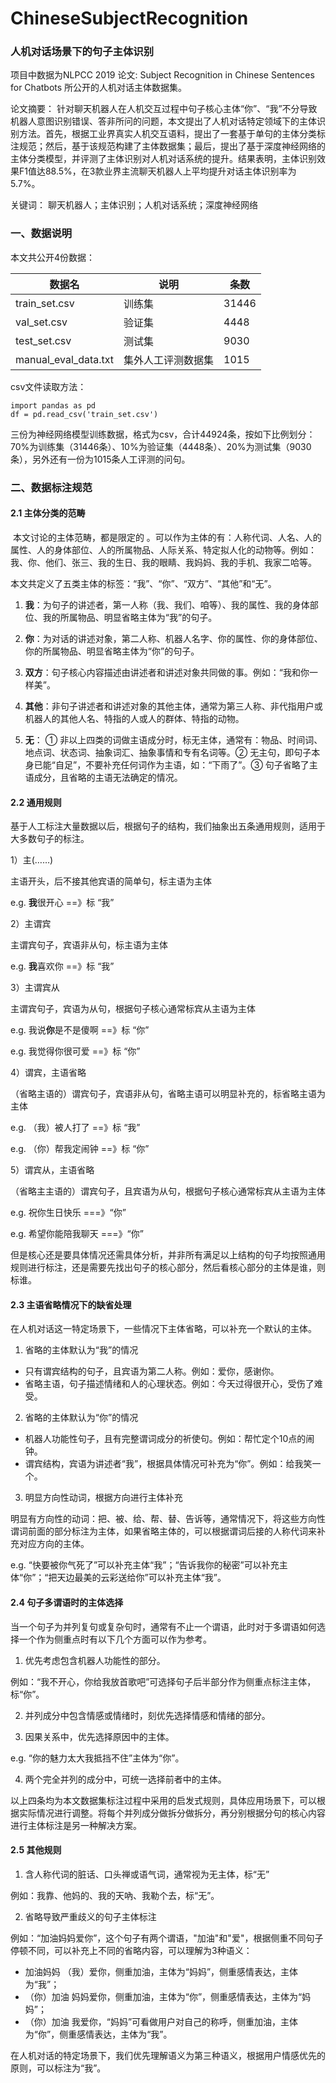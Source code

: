 # ChineseSubjectRecognition
### 人机对话场景下的句子主体识别
项目中数据为NLPCC 2019 论文: Subject Recognition in Chinese Sentences for Chatbots 所公开的人机对话主体数据集。

论文摘要： 针对聊天机器人在人机交互过程中句子核心主体“你”、“我”不分导致机器人意图识别错误、答非所问的问题，本文提出了人机对话特定领域下的主体识别方法。首先，根据工业界真实人机交互语料，提出了一套基于单句的主体分类标注规范；然后，基于该规范构建了主体数据集；最后，提出了基于深度神经网络的主体分类模型，并评测了主体识别对人机对话系统的提升。结果表明，主体识别效果F1值达88.5%，在3款业界主流聊天机器人上平均提升对话主体识别率为5.7%。

关键词： 聊天机器人；主体识别；人机对话系统；深度神经网络

### 一、数据说明

本文共公开4份数据：

| 数据名               | 说明               | 条数  |
| -------------------- | ------------------ | ----- |
| train_set.csv        | 训练集             | 31446 |
| val_set.csv          | 验证集             | 4448  |
| test_set.csv         | 测试集             | 9030  |
| manual_eval_data.txt | 集外人工评测数据集 | 1015  |

csv文件读取方法：

    import pandas as pd
    df = pd.read_csv('train_set.csv')

​	三份为神经网络模型训练数据，格式为csv，合计44924条，按如下比例划分：70%为训练集（31446条）、10%为验证集（4448条）、20%为测试集（9030条），另外还有一份为1015条人工评测的问句。

### 二、数据标注规范

#### 2.1	 主体分类的范畴

​	本文讨论的主体范畴，都是限定的 。可以作为主体的有：人称代词、人名、人的属性、人的身体部位、人的所属物品、人际关系、特定拟人化的动物等。例如：我、你、他们、张三、我的生日、我的眼睛、我妈妈、我的手机、我家二哈等。

本文共定义了五类主体的标签：“我”、“你”、“双方”、“其他”和“无”。

1) **我**：为句子的讲述者，第一人称（我、我们、咱等）、我的属性、我的身体部位、我的所属物品、明显省略主体为“我”的句子。

2) **你**：为对话的讲述对象，第二人称、机器人名字、你的属性、你的身体部位、你的所属物品、明显省略主体为“你”的句子。

3) **双方**：句子核心内容描述由讲述者和讲述对象共同做的事。例如：“我和你一样美”。

4) **其他**：非句子讲述者和讲述对象的其他主体，通常为第三人称、非代指用户或机器人的其他人名、特指的人或人的群体、特指的动物。

5) **无**： ①  非以上四类的词做主语成分时，标无主体，通常有：物品、时间词、地点词、状态词、抽象词汇、抽象事情和专有名词等。②  无主句，即句子本身已能“自足”，不要补充任何词作为主语，如：“下雨了”。③  句子省略了主语成分，且省略的主语无法确定的情况。

#### 2.2	 通用规则

基于人工标注大量数据以后，根据句子的结构，我们抽象出五条通用规则，适用于大多数句子的标注。

1）主(……)  

主语开头，后不接其他宾语的简单句，标主语为主体

e.g. **我**很开心  ==》标 “我”

2）主谓宾 

主谓宾句子，宾语非从句，标主语为主体

e.g. **我**喜欢你  ==》标 “我”

3）主谓宾从

主谓宾句子，宾语为从句，根据句子核心通常标宾从主语为主体

e.g. 我说**你**是不是傻啊  ==》标 “你”

e.g. 我觉得你很可爱  ==》标 “你”

4）谓宾，主语省略

（省略主语的）谓宾句子，宾语非从句，省略主语可以明显补充的，标省略主语为主体

e.g. （我）被人打了 ==》标 “我”

e.g. （你）帮我定闹钟 ==》标 “你”

5）谓宾从，主语省略

（省略主主语的）谓宾句子，且宾语为从句，根据句子核心通常标宾从主语为主体

e.g. 祝你生日快乐  ===》“你”

e.g. 希望你能陪我聊天   ===》“你”

但是核心还是要具体情况还需具体分析，并非所有满足以上结构的句子均按照通用规则进行标注，还是需要先找出句子的核心部分，然后看核心部分的主体是谁，则标谁。

#### 2.3	 主语省略情况下的缺省处理

在人机对话这一特定场景下，一些情况下主体省略，可以补充一个默认的主体。
1)	省略的主体默认为“我”的情况

* 只有谓宾结构的句子，且宾语为第二人称。例如：爱你，感谢你。
* 省略主语，句子描述情绪和人的心理状态。例如：今天过得很开心，受伤了难受。

2)	省略的主体默认为“你”的情况

* 机器人功能性句子，且有完整谓词成分的祈使句。例如：帮忙定个10点的闹钟。 	
* 谓宾结构，宾语为讲述者“我”，根据具体情况可补充为“你”。例如：给我笑一个。

3)	明显方向性动词，根据方向进行主体补充

明显有方向性的动词：把、被、给、帮、替、告诉等，通常情况下，将这些方向性谓词前面的部分标注为主体，如果省略主体的，可以根据谓词后接的人称代词来补充对应方向的主体。

e.g. “快要被你气死了”可以补充主体“我”；“告诉我你的秘密”可以补充主体“你”；“把天边最美的云彩送给你”可以补充主体“我”。

#### 2.4	 句子多谓语时的主体选择

当一个句子为并列复句或复杂句时，通常有不止一个谓语，此时对于多谓语如何选择一个作为侧重点时有以下几个方面可以作为参考。

1)	优先考虑包含机器人功能性的部分。

例如：“我不开心，你给我放首歌吧”可选择句子后半部分作为侧重点标注主体，标“你”。

2)	并列成分中包含情感或情绪时，刻优先选择情感和情绪的部分。

3)	因果关系中，优先选择原因中的主体。

e.g. “你的魅力太大我抵挡不住”主体为“你”。

4)	两个完全并列的成分中，可统一选择前者中的主体。

以上四条均为本文数据集标注过程中采用的启发式规则，具体应用场景下，可以根据实际情况进行调整。将每个并列成分做拆分做拆分，再分别根据分句的核心内容进行主体标注是另一种解决方案。

#### 2.5	 其他规则

1)	含人称代词的脏话、口头禅或语气词，通常视为无主体，标“无”

例如：我靠、他妈的、我的天吶、我勒个去，标“无”。

2)	省略导致严重歧义的句子主体标注

例如：“加油妈妈爱你”，这个句子有两个谓语，"加油"和"爱"，根据侧重不同句子停顿不同，可以补充上不同的省略内容，可以理解为3种语义：

*  加油妈妈 （我）爱你，侧重加油，主体为“妈妈”，侧重感情表达，主体为“我”；
* （你）加油 妈妈爱你，侧重加油，主体为“你”，侧重感情表达，主体为“妈妈”； 
* （你）加油 我爱你，“妈妈”可看做用户对自己的称呼，侧重加油，主体为“你”，侧重感情表达，主体为“我”。 	

在人机对话的特定场景下，我们优先理解语义为第三种语义，根据用户情感优先的原则，可以标注为“我”。
